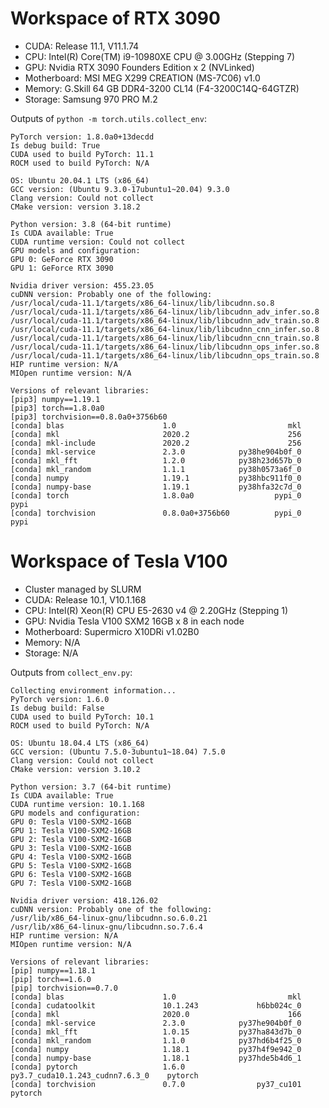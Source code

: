# Workspace of RTX 3090
- CUDA: Release 11.1, V11.1.74
- CPU: Intel(R) Core(TM) i9-10980XE CPU @ 3.00GHz (Stepping 7)
- GPU: Nvidia RTX 3090 Founders Edition x 2 (NVLinked)
- Motherboard: MSI MEG X299 CREATION (MS-7C06) v1.0
- Memory: G.Skill 64 GB DDR4-3200 CL14 (F4-3200C14Q-64GTZR)
- Storage: Samsung 970 PRO M.2

Outputs of ```python -m torch.utils.collect_env```:
```
PyTorch version: 1.8.0a0+13decdd
Is debug build: True
CUDA used to build PyTorch: 11.1
ROCM used to build PyTorch: N/A

OS: Ubuntu 20.04.1 LTS (x86_64)
GCC version: (Ubuntu 9.3.0-17ubuntu1~20.04) 9.3.0
Clang version: Could not collect
CMake version: version 3.18.2

Python version: 3.8 (64-bit runtime)
Is CUDA available: True
CUDA runtime version: Could not collect
GPU models and configuration: 
GPU 0: GeForce RTX 3090
GPU 1: GeForce RTX 3090

Nvidia driver version: 455.23.05
cuDNN version: Probably one of the following:
/usr/local/cuda-11.1/targets/x86_64-linux/lib/libcudnn.so.8
/usr/local/cuda-11.1/targets/x86_64-linux/lib/libcudnn_adv_infer.so.8
/usr/local/cuda-11.1/targets/x86_64-linux/lib/libcudnn_adv_train.so.8
/usr/local/cuda-11.1/targets/x86_64-linux/lib/libcudnn_cnn_infer.so.8
/usr/local/cuda-11.1/targets/x86_64-linux/lib/libcudnn_cnn_train.so.8
/usr/local/cuda-11.1/targets/x86_64-linux/lib/libcudnn_ops_infer.so.8
/usr/local/cuda-11.1/targets/x86_64-linux/lib/libcudnn_ops_train.so.8
HIP runtime version: N/A
MIOpen runtime version: N/A

Versions of relevant libraries:
[pip3] numpy==1.19.1
[pip3] torch==1.8.0a0
[pip3] torchvision==0.8.0a0+3756b60
[conda] blas                      1.0                         mkl  
[conda] mkl                       2020.2                      256  
[conda] mkl-include               2020.2                      256  
[conda] mkl-service               2.3.0            py38he904b0f_0  
[conda] mkl_fft                   1.2.0            py38h23d657b_0  
[conda] mkl_random                1.1.1            py38h0573a6f_0  
[conda] numpy                     1.19.1           py38hbc911f0_0  
[conda] numpy-base                1.19.1           py38hfa32c7d_0  
[conda] torch                     1.8.0a0                  pypi_0    pypi
[conda] torchvision               0.8.0a0+3756b60          pypi_0    pypi
```

# Workspace of Tesla V100
- Cluster managed by SLURM
- CUDA: Release 10.1, V10.1.168
- CPU: Intel(R) Xeon(R) CPU E5-2630 v4 @ 2.20GHz (Stepping 1)
- GPU: Nvidia Tesla V100 SXM2 16GB x 8 in each node
- Motherboard: Supermicro X10DRi v1.02B0
- Memory: N/A
- Storage: N/A

Outputs from ```collect_env.py```:
```
Collecting environment information...
PyTorch version: 1.6.0
Is debug build: False
CUDA used to build PyTorch: 10.1
ROCM used to build PyTorch: N/A

OS: Ubuntu 18.04.4 LTS (x86_64)
GCC version: (Ubuntu 7.5.0-3ubuntu1~18.04) 7.5.0
Clang version: Could not collect
CMake version: version 3.10.2

Python version: 3.7 (64-bit runtime)
Is CUDA available: True
CUDA runtime version: 10.1.168
GPU models and configuration: 
GPU 0: Tesla V100-SXM2-16GB
GPU 1: Tesla V100-SXM2-16GB
GPU 2: Tesla V100-SXM2-16GB
GPU 3: Tesla V100-SXM2-16GB
GPU 4: Tesla V100-SXM2-16GB
GPU 5: Tesla V100-SXM2-16GB
GPU 6: Tesla V100-SXM2-16GB
GPU 7: Tesla V100-SXM2-16GB

Nvidia driver version: 418.126.02
cuDNN version: Probably one of the following:
/usr/lib/x86_64-linux-gnu/libcudnn.so.6.0.21
/usr/lib/x86_64-linux-gnu/libcudnn.so.7.6.4
HIP runtime version: N/A
MIOpen runtime version: N/A

Versions of relevant libraries:
[pip] numpy==1.18.1
[pip] torch==1.6.0
[pip] torchvision==0.7.0
[conda] blas                      1.0                         mkl  
[conda] cudatoolkit               10.1.243             h6bb024c_0  
[conda] mkl                       2020.0                      166  
[conda] mkl-service               2.3.0            py37he904b0f_0  
[conda] mkl_fft                   1.0.15           py37ha843d7b_0  
[conda] mkl_random                1.1.0            py37hd6b4f25_0  
[conda] numpy                     1.18.1           py37h4f9e942_0  
[conda] numpy-base                1.18.1           py37hde5b4d6_1  
[conda] pytorch                   1.6.0           py3.7_cuda10.1.243_cudnn7.6.3_0    pytorch
[conda] torchvision               0.7.0                py37_cu101    pytorch
```
